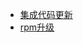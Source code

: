 * [集成代码更新](/workflow/workflow/update/assembly.md)
* [rpm升级](/workflow/workflow/update/rpmUpdate.md)
